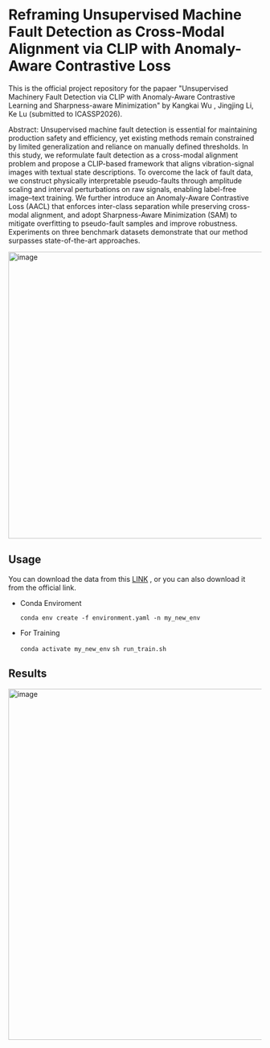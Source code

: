 # Reframing Unsupervised Machine Fault Detection as Cross-Modal Alignment via CLIP with Anomaly-Aware Contrastive Loss
This is the official project repository for the papaer "Unsupervised Machinery Fault Detection via CLIP with Anomaly-Aware Contrastive Learning and Sharpness-aware Minimization" by Kangkai Wu , Jingjing Li, Ke Lu (submitted to ICASSP2026).

Abstract: Unsupervised machine fault detection is essential for maintaining production safety and efficiency, yet existing methods remain constrained by limited generalization and reliance on manually defined thresholds. In this study, we reformulate fault detection as a cross-modal alignment problem and propose a CLIP-based framework that aligns vibration-signal images with textual state descriptions. To overcome the lack of fault data, we construct physically interpretable pseudo-faults through amplitude scaling and interval perturbations on raw signals, enabling label-free image–text training. We further introduce an Anomaly-Aware Contrastive Loss (AACL) that enforces inter-class separation while preserving cross-modal alignment, and adopt Sharpness-Aware Minimization (SAM) to mitigate overfitting to pseudo-fault samples and improve robustness. Experiments on three benchmark datasets demonstrate that our method surpasses state-of-the-art approaches.

<img width="1346" height="571" alt="image" src="https://github.com/user-attachments/assets/6c02ed16-ddea-4dd6-a67a-1a85005eeeaa" />



## Usage
You can download the data from this [LINK](https://pan.quark.cn/s/b7806b883a60) , or you can also download it from the official link.


* Conda Enviroment

    `conda env create -f environment.yaml -n my_new_env`

* For Training

    `conda activate my_new_env`
    `sh run_train.sh`
  
## Results
<img width="1346" height="699" alt="image" src="https://github.com/user-attachments/assets/fbb865c9-e440-41db-8700-abe373ea0775" />

